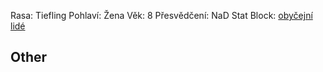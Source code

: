 
Rasa: Tiefling
Pohlaví: Žena
Věk: 8
Přesvědčení: NaD
Stat Block: [obyčejní lidé](https://5e.tools/bestiary.html#commoner_mm)


## Other